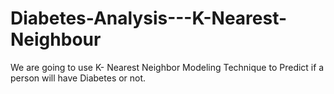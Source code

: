 # Diabetes-Analysis---K-Nearest-Neighbour
We are going to use K- Nearest Neighbor Modeling Technique to Predict if a person will have Diabetes or not.
